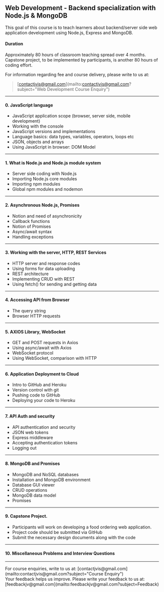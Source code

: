 ## Web Development - Backend specialization with Node.js & MongoDB

This goal of this course is to teach learners about backend/server side web application development using Node.js, Express and MongoDB.

#### Duration
Approximately 80 hours of classroom teaching spread over 4 months.
Capstone project, to be implemented by participants, is another 80 hours of coding effort.

For information regarding fee and course delivery, please write to us at:<br>
> [contactjvis@gmail.com](mailto:contactjvis@gmail.com?subject="Web Development Course Enquiry")<br>

<hr>

#### 0. JavaScript language
- JavaScript application scope (browser, server side, mobile development)
- Working with the console
- JavaScript versions and implementations
- Language basics: data types, variables, operators, loops etc
- JSON, objects and arrays
- Using JavaScript in browser: DOM Model

---
#### 1. What is Node.js and Node.js module system
- Server side coding with Node.js
- Importing Node.js core modules
- Importing npm modules
- Global npm modules and nodemon

---
#### 2. Asynchronous Node.js, Promises
- Notion and need of asynchronicity
- Callback functions
- Notion of Promises
- Async/await syntax
- Handling exceptions

---
#### 3. Working with the server, HTTP, REST Services
- HTTP server and response codes
- Using forms for data uploading
- REST architecture
- Implementing CRUD with REST
- Using fetch() for sending and getting data

---
#### 4. Accessing API from Browser
- The query string
- Browser HTTP requests

---
#### 5. AXIOS Library, WebSocket
- GET and POST requests in Axios
- Using async/await with Axios
- WebSocket protocol
- Using WebSocket, comparison with HTTP

---
#### 6. Application Deployment to Cloud
- Intro to GitHub and Heroku
- Version control with git
- Pushing code to GitHub
- Deploying your code to Heroku

---
#### 7. API Auth and security
- API authentication and security
- JSON web tokens
- Express middleware
- Accepting authentication tokens
- Logging out

---
#### 8. MongoDB and Promises
- MongoDB and NoSQL databases
- Installation and MongoDB environment
- Database GUI viewer
- CRUD operations
- MongoDB data model
- Promises

---
#### 9. Capstone Project.
- Participants will work on developing a food ordering web application.
- Project code should be submitted via GitHub
- Submit the necessary design documents along with the code

---
#### 10. Miscellaneous Problems and Interview Questions

<hr>
For course enquiries, write to us at: [contactjvis@gmail.com](mailto:contactjvis@gmail.com?subject="Course Enquiry")<br>
Your feedback helps us improve. Please write your feedback to us at: [feedbackjv@gmail.com](mailto:feedbackjv@gmail.com?subject=Feedback)
